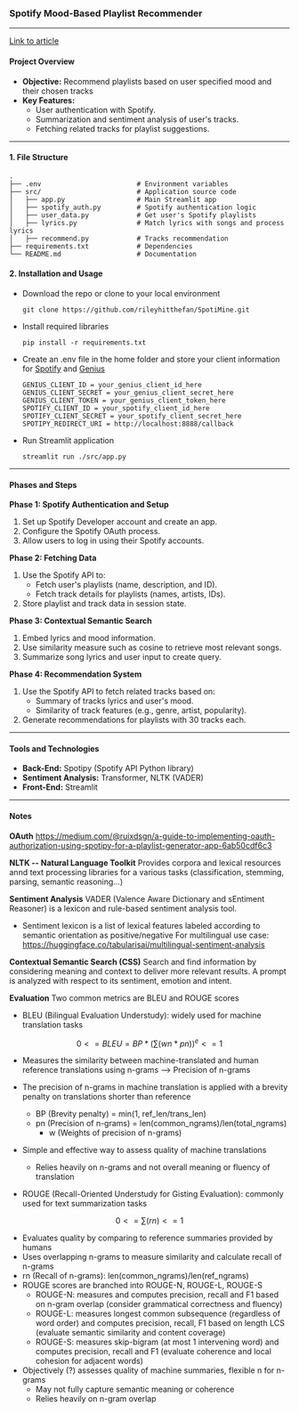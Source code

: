 ### Spotify Mood-Based Playlist Recommender

----

[Link to article](https://emobitsh.notion.site/IwantaPlaylist-NLP-based-music-recommender-178d590d474f80209641c2ab728bd1a4)

#### **Project Overview**
- **Objective:** Recommend playlists based on user specified mood and their chosen tracks 
- **Key Features:**
  - User authentication with Spotify.
  - Summarization and sentiment analysis of user's tracks.
  - Fetching related tracks for playlist suggestions.

----

#### **1. File Structure**
```
.
├── .env                        # Environment variables 
├── src/                        # Application source code
│   ├── app.py                  # Main Streamlit app
│   ├── spotify_auth.py         # Spotify authentication logic
│   ├── user_data.py            # Get user's Spotify playlists
│   ├── lyrics.py               # Match lyrics with songs and process lyrics
│   ├── recommend.py            # Tracks recommendation
├── requirements.txt            # Dependencies
└── README.md                   # Documentation
```

#### **2. Installation and Usage**
- Download the repo or clone to your local environment
   ```
   git clone https://github.com/rileyhitthefan/SpotiMine.git
   ```
- Install required libraries
   ```
   pip install -r requirements.txt
   ```
- Create an .env file in the home folder and store your client information for [Spotify](https://developer.spotify.com/documentation/web-api) and [Genius](https://docs.genius.com/#/getting-started-h1)
   ```
   GENIUS_CLIENT_ID = your_genius_client_id_here
   GENIUS_CLIENT_SECRET = your_genius_client_secret_here
   GENIUS_CLIENT_TOKEN = your_genius_client_token_here
   SPOTIFY_CLIENT_ID = your_spotify_client_id_here
   SPOTIFY_CLIENT_SECRET = your_spotify_client_secret_here
   SPOTIPY_REDIRECT_URI = http://localhost:8888/callback
   ```
- Run Streamlit application
   ```
   streamlit run ./src/app.py
   ```

----

#### **Phases and Steps**

**Phase 1: Spotify Authentication and Setup**
1. Set up Spotify Developer account and create an app.
2. Configure the Spotify OAuth process.
3. Allow users to log in using their Spotify accounts.

**Phase 2: Fetching Data**
1. Use the Spotify API to:
   - Fetch user's playlists (name, description, and ID).
   - Fetch track details for playlists (names, artists, IDs).
2. Store playlist and track data in session state.

**Phase 3: Contextual Semantic Search**
1. Embed lyrics and mood information.
2. Use similarity measure such as cosine to retrieve most relevant songs.
3. Summarize song lyrics and user input to create query.

**Phase 4: Recommendation System**
1. Use the Spotify API to fetch related tracks based on:
   - Summary of tracks lyrics and user's mood.
   - Similarity of track features (e.g., genre, artist, popularity).
2. Generate recommendations for playlists with 30 tracks each.

----

#### **Tools and Technologies**
- **Back-End:** Spotipy (Spotify API Python library)
- **Sentiment Analysis:** Transformer, NLTK (VADER)
- **Front-End:** Streamlit

----

#### Notes

**OAuth**
https://medium.com/@ruixdsgn/a-guide-to-implementing-oauth-authorization-using-spotipy-for-a-playlist-generator-app-6ab50cdf6c3

**NLTK -- Natural Language Toolkit**
Provides corpora and lexical resources annd text processing libraries for a various tasks (classification, stemming, parsing, semantic reasoning...)

**Sentiment Analysis**
VADER (Valence Aware Dictionary and sEntiment Reasoner) is a lexicon and rule-based sentiment analysis tool.
- Sentiment lexicon is a list of lexical features labeled according to semantic orientation as positive/negative
For multilingual use case: https://huggingface.co/tabularisai/multilingual-sentiment-analysis

**Contextual Semantic Search (CSS)**
Search and find information by considering meaning and context to deliver more relevant results. A prompt is analyzed with respect to its sentiment, emotion and intent.

**Evaluation**
Two common metrics are BLEU and ROUGE scores
- BLEU (Bilingual Evaluation Understudy): widely used for machine translation tasks

$$ 0 <= BLEU = BP*(\sum(wn*pn))^e <= 1 $$

  - Measures the similarity between machine-translated and human reference translations using n-grams --> Precision of n-grams
  - The precision of n-grams in machine translation is applied with a brevity penalty on translations shorter than reference
    - BP (Brevity penalty) = min(1, ref_len/trans_len)
    - pn (Precision of n-grams) = len(common_ngrams)/len(total_ngrams)
      - w (Weights of precision of n-grams)
  - Simple and effective way to assess quality of machine translations
    - Relies heavily on n-grams and not overall meaning or fluency of translation

- ROUGE (Recall-Oriented Understudy for Gisting Evaluation): commonly used for text summarization tasks
 
$$ 0 <= \sum(rn) <= 1 $$
 
  - Evaluates quality by comparing to reference summaries provided by humans
  - Uses overlapping n-grams to measure similarity and calculate recall of n-grams
  - rn (Recall of n-grams): len(common_ngrams)/len(ref_ngrams)
  - ROUGE scores are branched into ROUGE-N, ROUGE-L, ROUGE-S
    - ROUGE-N: measures and computes precision, recall and F1 based on n-gram overlap (consider grammatical correctness and fluency)
    - ROUGE-L: measures longest common subsequence (regardless of word order) and computes precision, recall, F1 based on length LCS (evaluate semantic similarity and content coverage)
    - ROUGE-S: measures skip-bigram (at most 1 intervening word) and computes precision, recall and F1 (evaluate coherence and local cohesion for adjacent words)
  - Objectively (?) assesses quality of machine summaries, flexible n for n-grams
    - May not fully capture semantic meaning or coherence
    - Relies heavily on n-gram overlap